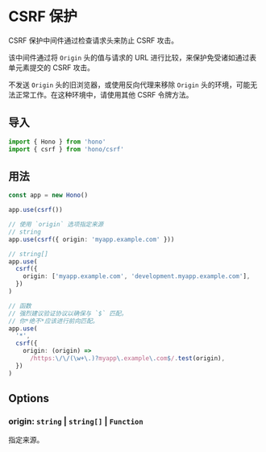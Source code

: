 # CSRF 保护

CSRF 保护中间件通过检查请求头来防止 CSRF 攻击。

该中间件通过将 `Origin` 头的值与请求的 URL 进行比较，来保护免受诸如通过表单元素提交的 CSRF 攻击。

不发送 `Origin` 头的旧浏览器，或使用反向代理来移除 `Origin` 头的环境，可能无法正常工作。在这种环境中，请使用其他 CSRF 令牌方法。

## 导入

```ts
import { Hono } from 'hono'
import { csrf } from 'hono/csrf'
```

## 用法

```ts
const app = new Hono()

app.use(csrf())

// 使用 `origin` 选项指定来源
// string
app.use(csrf({ origin: 'myapp.example.com' }))

// string[]
app.use(
  csrf({
    origin: ['myapp.example.com', 'development.myapp.example.com'],
  })
)

// 函数
// 强烈建议验证协议以确保与 `$` 匹配。
// 你*绝不*应该进行前向匹配。
app.use(
  '*',
  csrf({
    origin: (origin) =>
      /https:\/\/(\w+\.)?myapp\.example\.com$/.test(origin),
  })
)
```

## Options

### <Badge type="info" text="可选" /> origin: `string` | `string[]` | `Function`

指定来源。